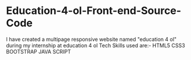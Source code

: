# Education-4-ol-Front-end-Source-Code
I have created a multipage responsive website  named "education 4 ol" during my internship at education 4 ol
Tech Skills used are:- HTML5 CSS3 BOOTSTRAP JAVA SCRIPT
